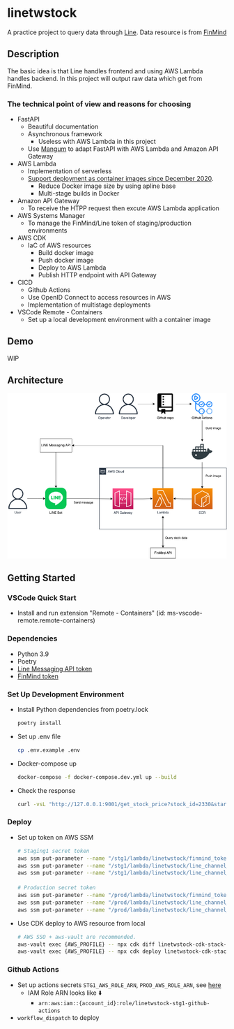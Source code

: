 # linetwstock

A practice project to query data through [Line](https://line.me/). Data resource is from [FinMind](https://github.com/FinMind/FinMind)

## Description

The basic idea is that Line handles frontend and using AWS Lambda handles backend. In this project will output raw data which get from FinMind.

### The technical point of view and reasons for choosing

- FastAPI
  - Beautiful documentation
  - Asynchronous framework
    - Useless with AWS Lambda in this project
  - Use [Mangum](https://github.com/jordaneremieff/mangum) to adapt FastAPI with AWS Lambda and Amazon API Gateway
- AWS Lambda
  - Implementation of serverless
  - [Support deployment as container images since December 2020](https://aws.amazon.com/blogs/aws/new-for-aws-lambda-container-image-support/).
    - Reduce Docker image size by using apline base
    - Multi-stage builds in Docker
- Amazon API Gateway
  - To receive the HTPP request then excute AWS Lambda application
- AWS Systems Manager
  - To manage the FinMind/Line token of staging/production environments
- AWS CDK
  - IaC of AWS resources
    - Build docker image
    - Push docker image
    - Deploy to AWS Lambda
    - Publish HTTP endpoint with API Gateway
- CICD
  - Github Actions
  - Use OpenID Connect to access resources in AWS
  - Implementation of multistage deployments
- VSCode Remote - Containers
  - Set up a local development environment with a container image

## Demo

WIP

## Architecture

![architecture overview](./images/overview.png)

## Getting Started

### VSCode Quick Start

- Install and run extension "Remote - Containers" (id: ms-vscode-remote.remote-containers)

### Dependencies

- Python 3.9
- Poetry
- [Line Messaging API token](https://developers.line.biz/en/services/messaging-api/)
- [FinMind token](https://finmind.github.io/quickstart/)

### Set Up Development Environment

- Install Python dependencies from poetry.lock

    ```bash
    poetry install
    ```

- Set up .env file

    ```bash
    cp .env.example .env
    ```

- Docker-compose up

    ```bash
    docker-compose -f docker-compose.dev.yml up --build
    ```

- Check the response

    ```bash
    curl -vsL "http://127.0.0.1:9001/get_stock_price?stock_id=2330&start_date=2021-12-01"
    ```

### Deploy

- Set up token on AWS SSM

    ```bash
    # Staging1 secret token
    aws ssm put-parameter --name "/stg1/lambda/linetwstock/finmind_token" --value 'secret' --type "SecureString"
    aws ssm put-parameter --name "/stg1/lambda/linetwstock/line_channel_secret" --value 'secret' --type "SecureString"
    aws ssm put-parameter --name "/stg1/lambda/linetwstock/line_channel_access_token" --value 'secret' --type "SecureString"

    # Production secret token
    aws ssm put-parameter --name "/prod/lambda/linetwstock/finmind_token" --value 'secret' --type "SecureString"
    aws ssm put-parameter --name "/prod/lambda/linetwstock/line_channel_secret" --value 'secret' --type "SecureString"
    aws ssm put-parameter --name "/prod/lambda/linetwstock/line_channel_access_token" --value 'secret' --type "SecureString"
    ```

- Use CDK deploy to AWS resource from local

    ```bash
    # AWS SSO + aws-vault are recommended.
    aws-vault exec {AWS_PROFILE} -- npx cdk diff linetwstock-cdk-stack-stg1
    aws-vault exec {AWS_PROFILE} -- npx cdk deploy linetwstock-cdk-stack-stg1
    ```

### Github Actions

- Set up actions secrets `STG1_AWS_ROLE_ARN`, `PROD_AWS_ROLE_ARN`, see [here](https://docs.github.com/en/actions/security-guides/encrypted-secrets)
  - IAM Role ARN looks like ⬇️
    - `arn:aws:iam::{account_id}:role/linetwstock-stg1-github-actions`
- `workflow_dispatch` to deploy
